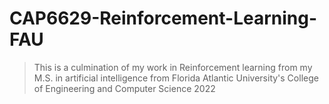 # CAP6629-Reinforcement-Learning-FAU
> This is a culmination of my work in Reinforcement learning from my M.S. in artificial intelligence from Florida Atlantic University's College of Engineering and Computer Science 2022
